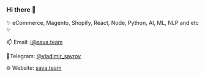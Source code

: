 ### Hi there 👋

✨ eCommerce, Magento, Shopify, React, Node, Python, AI, ML, NLP and etc ✨

📫 Email: i@sava.team

📱Telegram: [@vladimir_savrov](https://t.me/vladimir_savrov)

🌐 Website: [sava.team](https://sava.team)
